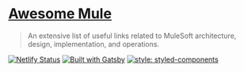 # [Awesome Mule](https://awesome-mule.netlify.com)

> An extensive list of useful links related to MuleSoft architecture, design, implementation, and operations.

[![Netlify Status](https://api.netlify.com/api/v1/badges/2403d062-b665-4c82-b7a4-c06d4fb99df8/deploy-status)](https://app.netlify.com/sites/awesome-mule/deploys)
[![Built with Gatsby](https://img.shields.io/badge/built%20with-gatsby-%23663399)](https://www.gatsbyjs.org/)
[![style: styled-components](https://img.shields.io/badge/style-%F0%9F%92%85%20styled--components-orange.svg?colorB=daa357&colorA=db748e)](https://github.com/styled-components/styled-components)
